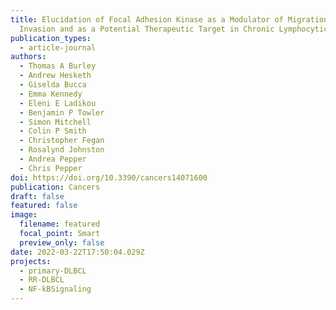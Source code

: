 ```yaml
---
title: Elucidation of Focal Adhesion Kinase as a Modulator of Migration and
  Invasion and as a Potential Therapeutic Target in Chronic Lymphocytic Leukemia
publication_types:
  - article-journal
authors:
  - Thomas A Burley
  - Andrew Hesketh
  - Giselda Bucca
  - Emma Kennedy
  - Eleni E Ladikou
  - Benjamin P Towler
  - Simon Mitchell
  - Colin P Smith
  - Christopher Fegan
  - Rosalynd Johnston
  - Andrea Pepper
  - Chris Pepper
doi: https://doi.org/10.3390/cancers14071600
publication: Cancers
draft: false
featured: false
image:
  filename: featured
  focal_point: Smart
  preview_only: false
date: 2022-03-22T17:50:04.029Z
projects:
  - primary-DLBCL
  - RR-DLBCL
  - NF-kBSignaling
---
```

